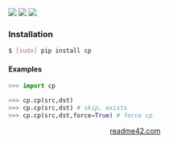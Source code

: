 <!--
https://readme42.com
-->


[![](https://img.shields.io/pypi/v/cp.svg?maxAge=3600)](https://pypi.org/project/cp/)
[![](https://img.shields.io/badge/License-Unlicense-blue.svg?longCache=True)](https://unlicense.org/)
[![](https://github.com/andrewp-as-is/cp.py/workflows/tests42/badge.svg)](https://github.com/andrewp-as-is/cp.py/actions)

### Installation
```bash
$ [sudo] pip install cp
```

#### Examples
```python
>>> import cp

>>> cp.cp(src,dst)
>>> cp.cp(src,dst) # skip, exists
>>> cp.cp(src,dst,force=True) # force cp
```

<p align="center">
    <a href="https://readme42.com/">readme42.com</a>
</p>